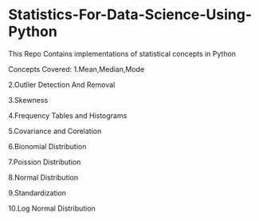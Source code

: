 # Statistics-For-Data-Science-Using-Python
This Repo Contains implementations of statistical concepts in Python

Concepts Covered:
1.Mean,Median,Mode

2.Outlier Detection And Removal

3.Skewness

4.Frequency Tables and Histograms


5.Covariance and Corelation

6.Bionomial Distribution

7.Poission Distribution

8.Normal Distribution

9.Standardization

10.Log Normal Distribution
